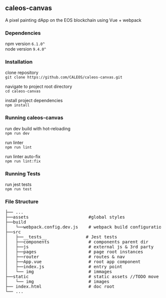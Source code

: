 ## caleos-canvas

A pixel painting dApp on the EOS blockchain using Vue + webpack

### Dependencies

npm version `6.1.0^` <br/>
node version `9.4.0^`

### Installation
clone repository<br/>
`git clone https://github.com/CALEOS/caleos-canvas.git` <br/>

navigate to project root directory<br/>
`cd caleos-canvas` <br/>

install project dependencies<br/>
`npm install` <br/>

### Running caleos-canvas

run dev build with hot-reloading<br />
`npm run dev`<br />

run linter<br />
`npm run lint`<br />

run linter auto-fix<br />
`npm run lint:fix`<br />

### Running Tests

run jest tests<br />
`npm run test`  

### File Structure
<pre>
├── ...
├──assets                       #global styles
├──build   
│   └──webpack.config.dev.js    # webpack build configuration        
├──src                           
│   ├──__tests__               # Jest tests     
│   ├──components               # components parent dir
│   ├──js                       # external js & 3rd party    
│   ├──pages                    # page root instances
│   ├──router                   # routes & nav   
│   ├──App.vue                  # root app component
│   ├──index.js                 # entry point
│   └── img                     # immages
├──static                       # static assets //TODO move to assets dir
│   └── img                     # images
├── index.html                  # doc root
└── ...
</pre>
